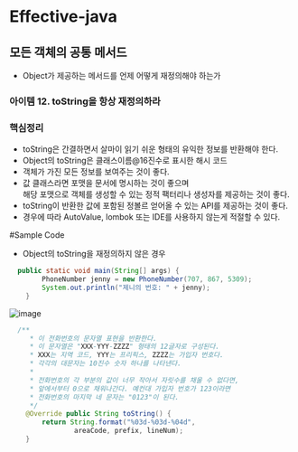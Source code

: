 # Effective-java
## 모든 객체의 공통 메서드
* Object가 제공하는 메서드를 언제 어떻게 재정의해야 하는가

### 아이템 12. toString을 항상 재정의하라

### 핵심정리
* toString은 간결하면서 살마이 읽기 쉬운 형태의 유익한 정보를 반환해야 한다.
* Object의 toString은 클래스이름@16진수로 표시한 해시 코드
* 객체가 가진 모든 정보를 보여주는 것이 좋다.
* 값 클래스라면 포맷을 문서에 명시하는 것이 좋으며   
해당 포맷으로 객체를 생성할 수 있는 정적 팩터리나 생성자를 제공하는 것이 좋다.
* toString이 반환한 값에 포함된 정볼르 얻어올 수 있는 API를 제공하는 것이 좋다. 
* 경우에 따라 AutoValue, lombok 또는 IDE를 사용하지 않는게 적절할 수 있다. 

#Sample Code
* Object의 toString을 재정의하지 않은 경우
```java
  public static void main(String[] args) {
        PhoneNumber jenny = new PhoneNumber(707, 867, 5309);
        System.out.println("제니의 번호: " + jenny);
    }

```
![image](https://user-images.githubusercontent.com/60100532/210140828-74abab30-d443-4fa5-a8e3-3c5a006f6ecf.png)


```java
  /**
     * 이 전화번호의 문자열 표현을 반환한다.
     * 이 문자열은 "XXX-YYY-ZZZZ" 형태의 12글자로 구성된다.
     * XXX는 지역 코드, YYY는 프리픽스, ZZZZ는 가입자 번호다.
     * 각각의 대문자는 10진수 숫자 하나를 나타낸다.
     *
     * 전화번호의 각 부분의 값이 너무 작아서 자릿수를 채울 수 없다면,
     * 앞에서부터 0으로 채워나간다. 예컨대 가입자 번호가 123이라면
     * 전화번호의 마지막 네 문자는 "0123"이 된다.
     */
    @Override public String toString() {
        return String.format("%03d-%03d-%04d",
                areaCode, prefix, lineNum);
    }
```